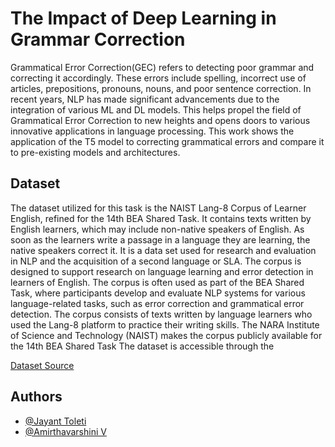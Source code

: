 
# The Impact of Deep Learning in Grammar Correction

Grammatical Error Correction(GEC) refers to detecting
poor grammar and correcting it accordingly. These errors include spelling, incorrect use of articles, prepositions, pronouns,
nouns, and poor sentence correction. In recent years, NLP has made significant advancements due to the integration of various ML and DL models.
This helps propel the field of Grammatical Error Correction to
new heights and opens doors to various innovative applications
in language processing. This work shows the application of the
T5 model to correcting grammatical errors and compare it to
pre-existing models and architectures.


## Dataset

The dataset utilized for this task is the NAIST Lang-8
Corpus of Learner English, refined for the 14th BEA Shared
Task. It contains texts written by English learners, which may
include non-native speakers of English. As soon as the learners
write a passage in a language they are learning, the native
speakers correct it. It is a data set used for research and
evaluation in NLP and the acquisition of a second language
or SLA. The corpus is designed to support research on
language learning and error detection in learners of English.
The corpus is often used as part of the BEA Shared Task,
where participants develop and evaluate NLP systems for
various language-related tasks, such as error correction and
grammatical error detection. The corpus consists of texts
written by language learners who used the Lang-8 platform to
practice their writing skills. The NARA Institute of Science
and Technology (NAIST) makes the corpus publicly available
for the 14th BEA Shared Task
The dataset is accessible through the  

[Dataset Source](https://sites.google.com/site/naistlang8corpora)


## Authors
- [@Jayant Toleti](https://github.com/JayantToleti)
- [@Amirthavarshini V](https://github.com/Amirtha2503)
